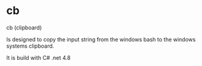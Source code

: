 # cb

cb (clipboard)

Is designed to copy the input string from the windows bash
to the windows systems clipboard.

It is build with C# .net 4.8

